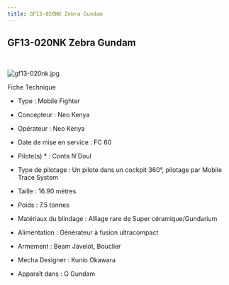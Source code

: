 ```yaml
---
title: GF13-020NK Zebra Gundam
---
```


GF13-020NK Zebra Gundam
-----------------------

 


![gf13-020nk.jpg](/images/stories/saga/ggundam/images/mechas/gf13-020nk.jpg)


Fiche Technique   
- Type : Mobile Fighter  
- Concepteur : Neo Kenya  
- Opérateur : Neo Kenya  
- Date de mise en service : FC 60  
- Pilote(s) * : Conta N'Doul  
- Type de pilotage : Un pilote dans un cockpit 360°, pilotage par Mobile Trace System  
- Taille : 16.90 mètres  
- Poids : 7.5 tonnes  
- Matériaux du blindage : Alliage rare de Super céramique/Gundarium  
- Alimentation : Générateur à fusion ultracompact  
- Armement : Beam Javelot, Bouclier  
  
  
- Mecha Designer : Kunio Okawara  
- Apparaît dans : G Gundam

